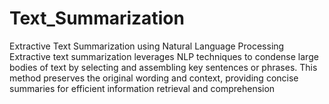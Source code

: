 # Text_Summarization
Extractive Text Summarization using Natural Language Processing
Extractive text summarization leverages NLP techniques to condense large bodies of text by selecting and assembling key sentences or phrases. This method preserves the original wording and context, providing concise summaries for efficient information retrieval and comprehension
